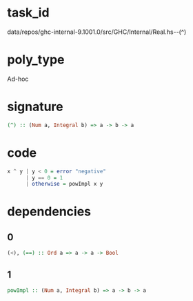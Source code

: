 
# task_id
data/repos/ghc-internal-9.1001.0/src/GHC/Internal/Real.hs--(^)

# poly_type
Ad-hoc

# signature
```haskell
(^) :: (Num a, Integral b) => a -> b -> a
```   

# code
```haskell
x ^ y | y < 0 = error "negative"
      | y == 0 = 1
      | otherwise = powImpl x y
```

# dependencies
## 0
```haskell
(<), (==) :: Ord a => a -> a -> Bool
```
## 1
```haskell
powImpl :: (Num a, Integral b) => a -> b -> a
```